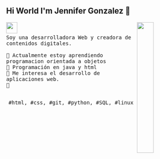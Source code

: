 ## Hi World I'm Jennifer Gonzalez 👋

<p>
  <img src="https://usagif.com/wp-content/uploads/gify/hello-kitty-sticker-5.gif" width="30"/>
   <img src="https://external-content.duckduckgo.com/iu/?u=https%3A%2F%2Fwww.gifcen.com%2Fwp-content%2Fuploads%2F2022%2F12%2Fstitch-gif-1.gif&f=1&nofb=1&ipt=a87476f15b52e88fa393c0e649c5315695ff4caecf017d5b52b948fa2449aa83" align="right" width="30%"/>
  <samp>
    <br>Soy una desarrolladora Web y creadora de contenidos digitales.
    <br>
    <br>🔹 Actualmente estoy aprendiendo programacion orientada a objetos
    <br>🔹 Programación en java y html
    <br>🔹 Me interesa el desarrollo de aplicaciones web.
    <br>🔹 
    </samp>
   <br>
  <br>
  <p align="center">
    <samp>
      #html, #css, #git,  #python, #SQL, #linux
     </samp>
    <br>
  </p>
  
</p>
